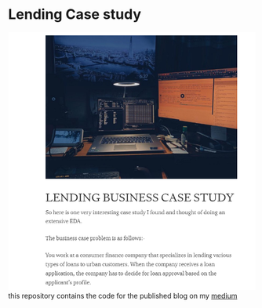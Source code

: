 # Lending Case study
<img src="med.png"></img>
this repository contains the code for the published blog on my [medium](https://medium.com/@sameer.apsdk/lending-business-case-study-8123b44a0e8d)